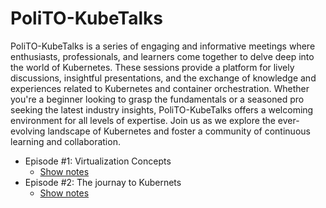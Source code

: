 # PoliTO-KubeTalks

PoliTO-KubeTalks is a series of engaging and informative meetings where enthusiasts, professionals, and learners come together to delve deep into the world of Kubernetes.
These sessions provide a platform for lively discussions, insightful presentations, and the exchange of knowledge and experiences related to Kubernetes and container orchestration.
Whether you're a beginner looking to grasp the fundamentals or a seasoned pro seeking the latest industry insights, PoliTO-KubeTalks offers a welcoming environment for all levels of expertise.
Join us as we explore the ever-evolving landscape of Kubernetes and foster a community of continuous learning and collaboration.

- Episode #1: Virtualization Concepts
  - [Show notes](/episodes/001)
- Episode #2: The journay to Kubernets
  - [Show notes](/episodes/002)

